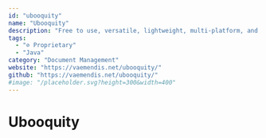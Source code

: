 ```yaml
---
id: "ubooquity"
name: "Ubooquity"
description: "Free to use, versatile, lightweight, multi-platform, and secure home server for your comic and e-book library."
tags:
  - "⊘ Proprietary"
  - "Java"
category: "Document Management"
website: "https://vaemendis.net/ubooquity/"
github: "https://vaemendis.net/ubooquity/"
#image: "/placeholder.svg?height=300&width=400"
---
```


# Ubooquity
